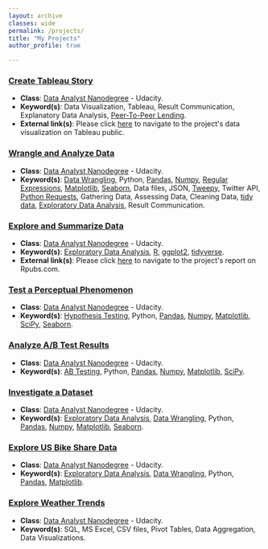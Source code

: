 ```yaml
---
layout: archive
classes: wide
permalink: /projects/
title: "My Projects"
author_profile: true

---
```


### [Create Tableau Story](https://github.com/tkannab/Udacity-DAND-T2-P4-Tableau-Story)
- **Class**: [Data Analyst Nanodegree](https://www.udacity.com/course/data-analyst-nanodegree--nd002) - Udacity.
- **Keyword(s)**: Data Visualization, Tableau, Result Communication, Explanatory Data Analysis, [Peer-To-Peer Lending](https://en.wikipedia.org/wiki/Peer-to-peer_lending).
- **External link(s)**: Please click [here](https://public.tableau.com/profile/toufik.kannab#!/vizhome/DAND-T2-P4/Prosper) to navigate to the project's data visualization on Tableau public.

### [Wrangle and Analyze Data](https://github.com/tkannab/Udacity-DAND-T2-P3-DW)
- **Class**: [Data Analyst Nanodegree](https://www.udacity.com/course/data-analyst-nanodegree--nd002) - Udacity.
- **Keyword(s)**: [Data Wrangling](https://en.wikipedia.org/wiki/Data_wrangling), Python, [Pandas](https://pandas.pydata.org/), [Numpy](http://www.numpy.org/), [Regular Expressions](https://docs.python.org/3/library/re.html), [Matplotlib](https://matplotlib.org/), [Seaborn](https://seaborn.pydata.org/), Data files, JSON, [Tweepy](http://tweepy.readthedocs.io/en/v3.5.0/), Twitter API, [Python Requests](http://docs.python-requests.org/en/master/), Gathering Data, Assessing Data, Cleaning Data, [tidy data](https://cran.r-project.org/web/packages/tidyr/vignettes/tidy-data.html), [Exploratory Data Analysis](https://en.wikipedia.org/wiki/Exploratory_data_analysis), Result Communication.

### [Explore and Summarize Data](https://github.com/tkannab/Udacity-DAND-T2-P2-EDA)
- **Class**: [Data Analyst Nanodegree](https://www.udacity.com/course/data-analyst-nanodegree--nd002) - Udacity.
- **Keyword(s)**: [Exploratory Data Analysis](https://en.wikipedia.org/wiki/Exploratory_data_analysis), [R](https://www.r-project.org/about.html), [ggplot2](http://ggplot2.tidyverse.org/), [tidyverse](https://www.tidyverse.org/).
- **External link(s)**: Please click [here](http://rpubs.com/tkannab/dand-eda) to navigate to the project's report on Rpubs.com.

### [Test a Perceptual Phenomenon](https://github.com/tkannab/Udacity-DAND-T2-P1-PerptPh)
- **Class**: [Data Analyst Nanodegree](https://www.udacity.com/course/data-analyst-nanodegree--nd002) - Udacity.
- **Keyword(s)**: [Hypothesis Testing](https://en.wikipedia.org/wiki/Statistical_hypothesis_testing), Python, [Pandas](https://pandas.pydata.org/), [Numpy](http://www.numpy.org/), [Matplotlib](https://matplotlib.org/), [SciPy](https://www.scipy.org/), [Seaborn](https://seaborn.pydata.org/).


### [Analyze A/B Test Results](https://github.com/tkannab/Udacity-DAND-T1-P4-Analyze-AB-Test-Results)
- **Class**: [Data Analyst Nanodegree](https://www.udacity.com/course/data-analyst-nanodegree--nd002) - Udacity.
- **Keyword(s)**: [AB Testing](https://en.wikipedia.org/wiki/A/B_testing), Python, [Pandas](https://pandas.pydata.org/), [Numpy](http://www.numpy.org/), [Matplotlib](https://matplotlib.org/), [SciPy](https://www.scipy.org/).


### [Investigate a Dataset](https://github.com/tkannab/Udacity-DAND-T1-P2-Investigate-a-Dataset)
- **Class**: [Data Analyst Nanodegree](https://www.udacity.com/course/data-analyst-nanodegree--nd002) - Udacity.
- **Keyword(s)**: [Exploratory Data Analysis](https://en.wikipedia.org/wiki/Exploratory_data_analysis), [Data Wrangling](https://en.wikipedia.org/wiki/Data_wrangling), Python, [Pandas](https://pandas.pydata.org/), [Numpy](http://www.numpy.org/),  [Matplotlib](https://matplotlib.org/), [Seaborn](https://seaborn.pydata.org/).


### [Explore US Bike Share Data](https://github.com/tkannab/Udacity-DAND-T1-P2-ExploreUSBikeShare)
- **Class**: [Data Analyst Nanodegree](https://www.udacity.com/course/data-analyst-nanodegree--nd002) - Udacity.
- **Keyword(s)**: [Exploratory Data Analysis](https://en.wikipedia.org/wiki/Exploratory_data_analysis), [Data Wrangling](https://en.wikipedia.org/wiki/Data_wrangling), Python, [Pandas](https://pandas.pydata.org/), [Matplotlib](https://matplotlib.org/).


### [Explore Weather Trends](https://github.com/tkannab/Udacity-DAND-T1-P1-ExpWthrTrnds)
- **Class**: [Data Analyst Nanodegree](https://www.udacity.com/course/data-analyst-nanodegree--nd002) - Udacity.
- **Keyword(s)**: SQL, MS Excel, CSV files, Pivot Tables, Data Aggregation, Data Visualizations.
